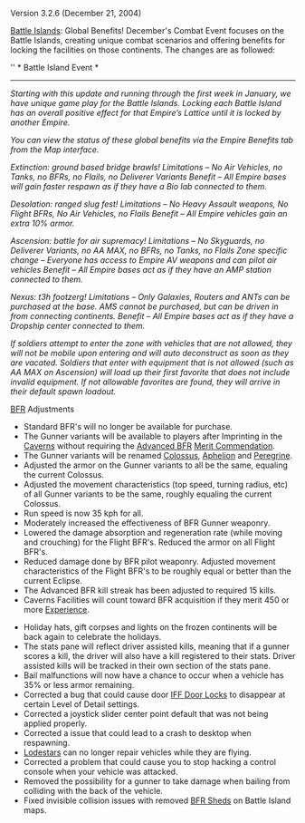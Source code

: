 Version 3.2.6 (December 21, 2004)

[Battle Islands](../locations/Battle_Islands.md): Global Benefits! December's
Combat Event focuses on the Battle Islands, creating unique combat scenarios and
offering benefits for locking the facilities on those continents. The changes
are as followed:

'' \* Battle Island Event \*

---

_Starting with this update and running through the first week in January, we
have unique game play for the Battle Islands. Locking each Battle Island has an
overall positive effect for that Empire’s Lattice until it is locked by another
Empire._

_You can view the status of these global benefits via the Empire Benefits tab
from the Map interface._

_Extinction: ground based bridge brawls! Limitations – No Air Vehicles, no
Tanks, no BFRs, no Flails, no Deliverer Variants Benefit – All Empire bases will
gain faster respawn as if they have a Bio lab connected to them._

_Desolation: ranged slug fest! Limitations – No Heavy Assault weapons, No Flight
BFRs, No Air Vehicles, no Flails Benefit – All Empire vehicles gain an extra 10%
armor._

_Ascension: battle for air supremacy! Limitations – No Skyguards, no Deliverer
Variants, no AA MAX, no BFRs, no Tanks, no Flails Zone specific change –
Everyone has access to Empire AV weapons and can pilot air vehicles Benefit –
All Empire bases act as if they have an AMP station connected to them._

_Nexus: t3h footzerg! Limitations – Only Galaxies, Routers and ANTs can be
purchased at the base. AMS cannot be purchased, but can be driven in from
connecting continents. Benefit – All Empire bases act as if they have a Dropship
center connected to them._

_If soldiers attempt to enter the zone with vehicles that are not allowed, they
will not be mobile upon entering and will auto deconstruct as soon as they are
vacated. Soldiers that enter with equipment that is not allowed (such as AA MAX
on Ascension) will load up their first favorite that does not include invalid
equipment. If not allowable favorites are found, they will arrive in their
default spawn loadout._

[BFR](../vehicles/BattleFrame_Robotics.md) Adjustments

- Standard BFR's will no longer be available for purchase.
- The Gunner variants will be available to players after Imprinting in the
  [Caverns](../locations/Caverns.md) without requiring the
  [Advanced BFR](<../merits/Advanced_BFR_(Merit).md>)
  [Merit Commendation](../merits/index.md).
- The Gunner variants will be renamed [Colossus](../vehicles/Colossus.md),
  [Aphelion](../vehicles/Aphelion.md) and [Peregrine](../vehicles/Peregrine.md).
- Adjusted the armor on the Gunner variants to all be the same, equaling the
  current Colossus.
- Adjusted the movement characteristics (top speed, turning radius, etc) of all
  Gunner variants to be the same, roughly equaling the current Colossus.
- Run speed is now 35 kph for all.
- Moderately increased the effectiveness of BFR Gunner weaponry.
- Lowered the damage absorption and regeneration rate (while moving and
  crouching) for the Flight BFR's. Reduced the armor on all Flight BFR's.
- Reduced damage done by BFR pilot weaponry. Adjusted movement characteristics
  of the Flight BFR's to be roughly equal or better than the current Eclipse.
- The Advanced BFR kill streak has been adjusted to required 15 kills.
- Caverns Facilities will count toward BFR acquisition if they merit 450 or more
  [Experience](../terminology/Experience.md).

<!-- -->

- Holiday hats, gift corpses and lights on the frozen continents will be back
  again to celebrate the holidays.
- The stats pane will reflect driver assisted kills, meaning that if a gunner
  scores a kill, the driver will also have a kill registered to their stats.
  Driver assisted kills will be tracked in their own section of the stats pane.
- Bail malfunctions will now have a chance to occur when a vehicle has 35% or
  less armor remaining.
- Corrected a bug that could cause door [IFF Door Locks](../terminology/IFF.md)
  to disappear at certain Level of Detail settings.
- Corrected a joystick slider center point default that was not being applied
  properly.
- Corrected a issue that could lead to a crash to desktop when respawning.
- [Lodestars](../vehicles/Lodestar.md) can no longer repair vehicles while they
  are flying.
- Corrected a problem that could cause you to stop hacking a control console
  when your vehicle was attacked.
- Removed the possibility for a gunner to take damage when bailing from
  colliding with the back of the vehicle.
- Fixed invisible collision issues with removed
  [BFR Sheds](../items/BFR_Shed.md) on Battle Island maps.
